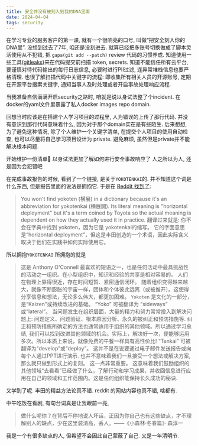 ```yaml
---
title: 安全并没有被刻入到我的DNA里面
date: 2024-04-04
tags: security
---
```


在学习专业的服务客户的第一课, 就有一个很响亮的口号, 叫做“把安全刻入你的DNA里”. 没想到过去了7年, 咱还是没刻进去. 就算已经把多账号切换做成了脚本灵活使用从不犯错, 把 `gapa(git add --patch)` review 代码的习惯养成.
知道使用一些工具([gitleaks](https://github.com/gitleaks/gitleaks))来在代码提交前扫描 token, secrets. 知道不能信任所有云平台, 要谨慎对待代码输出的每行日志信息, 必要时进行PII过滤,
连异常堆栈信息也要严格清理. 也很了解扫描代码中关键字的流程: 即收集所有相关人员的开源账号, 定期在开源平台搜索关键字, 通知当事人及时处理或者开启事故处理响应流程.

当我准备自信满满开启security之路时, 咱就是说以身试法整了个incident.
在docker的yaml文件里暴露了私人docker images repo domain.

回想当时应该是在搭建个人学习项目的过程里, 人为错误的上传了那行代码. 并没有意识到那行代码意味着什么, 因为对于那个domain实在是有些陌生.
后来想想, 为了避免这种情况, 除了个人维护一个关键字清单, 在提交个人项目的使用自动检查, 也可以尽量将自己学习项目设计为 private. 避免麻烦, 虽然但是private并不能解决根本问题.

开始维护一份清单🧾
以身试法更加了解如何进行安全事故响应了
人之所以为人, 还是因为会犯错吧

在完成事故报告的时候, 看到了一个链接, 是关于`YOKOTENKAI`的. 并不知道这个词是什么东西, 但是报告里面的说法是拥抱它. 于是在 [Reddit 找到了](https://www.reddit.com/r/translator/comments/5uhgvt/japanese_english_what_does_yokoten_means/):
> You won't find yokoten (横展) in a dictionary because it's an abbreviation for yokotenkai (横展開). Its literal meaning is "horizontal deployment" but it's a term coined by Toyota so the actual meaning is dependent on how they actually used it in practice.
翻译过来就是:
> 你不会在字典中找到 yokoten，因为它是 yokotenkai的缩写。 它的字面意思是“horizontal deployment”，但这是丰田创造的一个术语，因此实际含义取决于他们在实践中如何实际使用它。

所以拥抱`YOKOTENKAI` 所拥抱的就是
> 这是 Anthony O'Connell 最喜欢的短语之一，也是任何活动中最具挑战性的活动之一组织。在小型组织中，知识和经验的共享是相对容易的。 人们在物理上靠得很近，存在时间短暂、紧密通信闭环。
> 随着组织变得越来越大，就像不断膨胀的宇宙一样，团体和个体彼此远离（或被推开）。这使得分享信息和想法，无论多么伟大，都更加困难。 `Yokoten` 是文化的一部分，是“Kaizen”或持续改进的基础。
> “Yoko” 可被翻译为 “sideways” 或“lateral”。 当问题发生在组织层面，大量的精力和努力常常投入到解决问题上: 问题定义、问题验证、根本原因分析、永久的被纠正和预防措施等.
> 纠正和预防措施所确定的方法也通常适用于组织的其他领域。所以通过学习总结, 我们可以找到改进其他领域的机会。实际上，解决好一次，便能够运用多次。所以本质上来说，就像免费的午餐一样具有高性价比!
> “Tenkai” 可被翻译为“develop”或“deploy”。 这并不是在说要通过电子邮件发送报告或向每个人通过PPT进行演示. 也并不意味着我们一旦接受一个想法或解决方案, 那么就只做到形式上的复刻。 这一点非常重要。
> 这意味着我们鼓励组织的其他领域“去看看”已经做了什么，了解行动和学习成果，并收回信息进行应用在自己的领域和工作范围内。这是任何组织能保持长久成功的秘诀.

又学到了呢. 丰田的精益方法论真不错. reddit 的网站内容也真不错, 啥都有.

中午吃饭在看剧, 有句台词真是让我眼前一亮,
> 做什么呢你？在背后不停地说人坏话，正因为你自己也有这些缺点，才不理解别人的缺点，少在这里装清高，丢人。——《小森林·冬春篇》· 森淳一

我是一个有很多缺点的人, 但希望不会因此自己蒙蔽了自己.
又是一年清明节.
